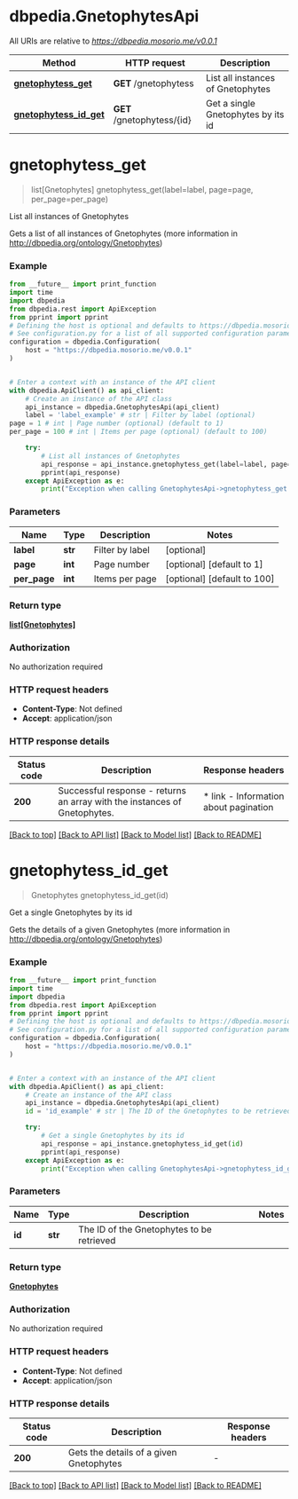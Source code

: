 # dbpedia.GnetophytesApi

All URIs are relative to *https://dbpedia.mosorio.me/v0.0.1*

Method | HTTP request | Description
------------- | ------------- | -------------
[**gnetophytess_get**](GnetophytesApi.md#gnetophytess_get) | **GET** /gnetophytess | List all instances of Gnetophytes
[**gnetophytess_id_get**](GnetophytesApi.md#gnetophytess_id_get) | **GET** /gnetophytess/{id} | Get a single Gnetophytes by its id


# **gnetophytess_get**
> list[Gnetophytes] gnetophytess_get(label=label, page=page, per_page=per_page)

List all instances of Gnetophytes

Gets a list of all instances of Gnetophytes (more information in http://dbpedia.org/ontology/Gnetophytes)

### Example

```python
from __future__ import print_function
import time
import dbpedia
from dbpedia.rest import ApiException
from pprint import pprint
# Defining the host is optional and defaults to https://dbpedia.mosorio.me/v0.0.1
# See configuration.py for a list of all supported configuration parameters.
configuration = dbpedia.Configuration(
    host = "https://dbpedia.mosorio.me/v0.0.1"
)


# Enter a context with an instance of the API client
with dbpedia.ApiClient() as api_client:
    # Create an instance of the API class
    api_instance = dbpedia.GnetophytesApi(api_client)
    label = 'label_example' # str | Filter by label (optional)
page = 1 # int | Page number (optional) (default to 1)
per_page = 100 # int | Items per page (optional) (default to 100)

    try:
        # List all instances of Gnetophytes
        api_response = api_instance.gnetophytess_get(label=label, page=page, per_page=per_page)
        pprint(api_response)
    except ApiException as e:
        print("Exception when calling GnetophytesApi->gnetophytess_get: %s\n" % e)
```

### Parameters

Name | Type | Description  | Notes
------------- | ------------- | ------------- | -------------
 **label** | **str**| Filter by label | [optional] 
 **page** | **int**| Page number | [optional] [default to 1]
 **per_page** | **int**| Items per page | [optional] [default to 100]

### Return type

[**list[Gnetophytes]**](Gnetophytes.md)

### Authorization

No authorization required

### HTTP request headers

 - **Content-Type**: Not defined
 - **Accept**: application/json

### HTTP response details
| Status code | Description | Response headers |
|-------------|-------------|------------------|
**200** | Successful response - returns an array with the instances of Gnetophytes. |  * link - Information about pagination <br>  |

[[Back to top]](#) [[Back to API list]](../README.md#documentation-for-api-endpoints) [[Back to Model list]](../README.md#documentation-for-models) [[Back to README]](../README.md)

# **gnetophytess_id_get**
> Gnetophytes gnetophytess_id_get(id)

Get a single Gnetophytes by its id

Gets the details of a given Gnetophytes (more information in http://dbpedia.org/ontology/Gnetophytes)

### Example

```python
from __future__ import print_function
import time
import dbpedia
from dbpedia.rest import ApiException
from pprint import pprint
# Defining the host is optional and defaults to https://dbpedia.mosorio.me/v0.0.1
# See configuration.py for a list of all supported configuration parameters.
configuration = dbpedia.Configuration(
    host = "https://dbpedia.mosorio.me/v0.0.1"
)


# Enter a context with an instance of the API client
with dbpedia.ApiClient() as api_client:
    # Create an instance of the API class
    api_instance = dbpedia.GnetophytesApi(api_client)
    id = 'id_example' # str | The ID of the Gnetophytes to be retrieved

    try:
        # Get a single Gnetophytes by its id
        api_response = api_instance.gnetophytess_id_get(id)
        pprint(api_response)
    except ApiException as e:
        print("Exception when calling GnetophytesApi->gnetophytess_id_get: %s\n" % e)
```

### Parameters

Name | Type | Description  | Notes
------------- | ------------- | ------------- | -------------
 **id** | **str**| The ID of the Gnetophytes to be retrieved | 

### Return type

[**Gnetophytes**](Gnetophytes.md)

### Authorization

No authorization required

### HTTP request headers

 - **Content-Type**: Not defined
 - **Accept**: application/json

### HTTP response details
| Status code | Description | Response headers |
|-------------|-------------|------------------|
**200** | Gets the details of a given Gnetophytes |  -  |

[[Back to top]](#) [[Back to API list]](../README.md#documentation-for-api-endpoints) [[Back to Model list]](../README.md#documentation-for-models) [[Back to README]](../README.md)

